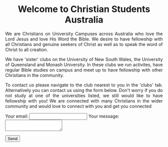 <body background="IMG-4352.jpg">

<html>

<body background="IMG-4352.jpg">
  <h1 align="center"> Welcome to Christian Students Australia</h1>

<p align="justify" > We are Christians on University Campuses across Australia who love the Lord Jesus and love His Word the Bible. We desire to have fellowship with all Christians and genuine seekers of Christ as well as to speak the word of Christ to all creation.</p> 
  
<p align="justify"> We have 'sister' clubs on the University of New South Wales, the University of Queensland and Monash University. In these clubs we run activites, have regular Bible studies on campus and meet up to have fellowship with other Christians in the community.</p>

<p align="justify">To contact us please navigate to the club nearest to you in the 'clubs' tab. Alternatively you can contact us using the form below. Don't worry if you do not study at one of the universities listed, we still would like to have fellowship with you! We are connected with many Christians in the wider community and would love to connect with you and get you connected</p>

<p align="justify"> 
  <form
  action="https://formspree.io/f/mnqowpzv"
  method="POST"
>
  <label>
    Your email:
    <input type="text" name="_replyto">
  </label>
  <label>
    Your message:
    <textarea name="message"></textarea>
  </label>

  <!-- your other form fields go here -->

  <button type="submit">Send</button>
</form>
</p>

</body>



